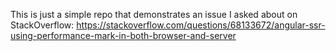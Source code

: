 This is just a simple repo that demonstrates an issue I asked about on StackOverflow:
https://stackoverflow.com/questions/68133672/angular-ssr-using-performance-mark-in-both-browser-and-server
